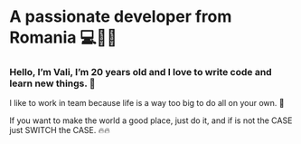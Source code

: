 #                               A passionate developer from Romania 💻👨‍💻
### Hello, I’m Vali, I’m 20 years old and I love to write code and learn new things. 💫
I like to work in team because life is a way too big to do all on your own. 👥 

If you want to make the world a good place, just do it, and if is not the CASE just
SWITCH the CASE. 🔥🔥

